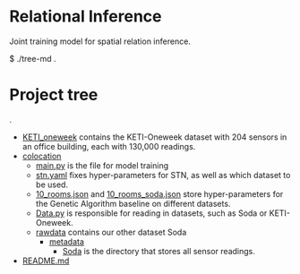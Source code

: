 # Relational Inference
Joint training model for spatial relation inference. 

$ ./tree-md .
# Project tree

.
 * [KETI_oneweek](./KETI_oneweek) contains the KETI-Oneweek dataset with 204 sensors in an office building, each with 130,000 readings.
 * [colocation](./colocation)
   * [main.py](./colocation/main.py) is the file for model training
   * [stn.yaml](./colocation/stn.yaml) fixes hyper-parameters for STN, as well as which dataset to be used.
   * [10_rooms.json](./colocation/10_rooms.json) and [10_rooms_soda.json](./colocation/10_rooms_soda.json) store hyper-parameters for the Genetic Algorithm baseline on different datasets.
   * [Data.py](./colocation/Data.py) is responsible for reading in datasets, such as Soda or KETI-Oneweek.
   * [rawdata](./colocation/rawdata/) contains our other dataset Soda
     * [metadata](./colocation/rawdata/metadata)
       * [Soda](./colocation/rawdata/metadata/Soda) is the directory that stores all sensor readings.
 * [README.md](./README.md)
